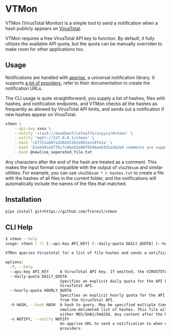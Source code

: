 # VTMon

VTMon (VirusTotal Monitor) is a simple tool to send a notification when a hash publicly appears on [VirusTotal](https://www.virustotal.com).

VTMon requires a free VirusTotal API key to function. By default, it fully utilizes the available API quota, but the quota can be manually overriden to make room for other applications too.

## Usage

Notifications are handled with [apprise](https://github.com/caronc/apprise), a universal notification library. It supports [a lot of providers](https://github.com/caronc/apprise), refer to their documentation to create the notification URLs.

The CLI usage is quite straightforward, you supply a list of hashes, files with hashes, and notification endpoints, and VTMon checks all the hashes as frequently as allowed by VirusTotal API limits, and sends out a notification if new hashes appear on VirusTotal:

```bash
vtmon \
    --api-key xxxx \
    --notify 'slack://deadbeef/cafeaffe/xxyyzz/#vtmon' \
    --notify 'mqtt://127.0.0.1/vtmon' \
    --hash 'cb7751a80fa338d35362e861ee18fe2a' \
    --hash 'b1ebd9ce877bc7c0bed2e0079596ae63d1a4b2e8 comments are supported' \
    --hash @newline_seperated_file.txt
```

Any characters after the end of the hash are treated as a comment. This makes the input format compatible with the output of `sha256sum` and similar utilities. For example, you can use `sha256sum * > hashes.txt` to create a file with the hashes of all files in the current folder, and the notifications will automatically include the names of the files that matched.

## Installation

```bash
pipx install git+https://github.com/frereit/vtmon
```

## CLI Help

```bash
$ vtmon --help
usage: vtmon [-?] [--api-key API_KEY] [--daily-quota DAILY_QUOTA] [--hourly-quota HOURLY_QUOTA] [-h HASH] [-n NOTIFY]

VTMon queries Virustotal for a list of file hashes and sends a notification if any file is found.

options:
  -?, --help
  --api-key API_KEY     A VirusTotal API key. If omitted, the VIRUSTOTAL_API_KEY environment variable will be used.
  --daily-quota DAILY_QUOTA
                        Specifies an explicit daily quota for the API key, which will be used for the query interval. If omitted, the daily quota will be retrieved from the
                        VirusTotal API.
  --hourly-quota HOURLY_QUOTA
                        Specifies an explicit hourly quota for the API key, which will be used when querying multiple hashes. If omitted, the hourly quota will be retrieved
                        from the VirusTotal API.
  -h HASH, --hash HASH  A hash to query. May be specified multiple times to query multiple hashes. If the specified value starts with "@", the argument will be treated as a
                        newline-delimeted list of hashes. This file will be re-read on every check, so new hashes will be loaded without requiring a restart. Each hash may
                        either MD5/SHA1/SHA256. Any content after the hash will be treated as a comment and included in the notification.
  -n NOTIFY, --notify NOTIFY
                        An apprise URL to send a notification to when one or more hashes are found. May be specified multiple times to send notifications to multiple
                        providers.
```
